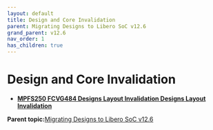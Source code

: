 ```yaml
---
layout: default
title: Design and Core Invalidation
parent: Migrating Designs to Libero SoC v12.6
grand_parent: v12.6
nav_order: 1
has_children: true
---
```


# Design and Core Invalidation

-   **[MPFS250 FCVG484 Designs Layout Invalidation Designs Layout Invalidation](GUID-EC7153B6-246F-42BF-A265-5258EF916E5B.md)**  


**Parent topic:**[Migrating Designs to Libero SoC v12.6](GUID-9E82ED25-0C10-4BD8-B9D9-069F98ABF69E.md)

